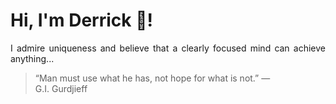 # Hi, I'm Derrick 👋!
<p align="justify">I admire uniqueness and believe that a clearly focused mind can achieve anything...</p> 
<!-- #quote-start -->
<blockquote>&ldquo;Man must use what he has, not hope for what is not.&rdquo; &mdash; <footer>G.I. Gurdjieff</footer></blockquote>
<!-- #quote-end -->
